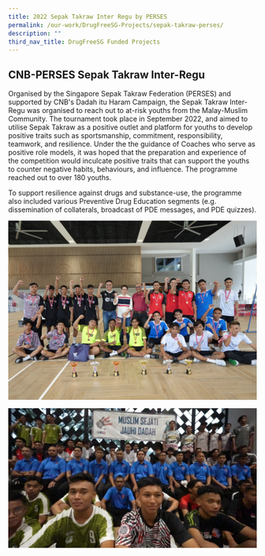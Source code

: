 ```yaml
---
title: 2022 Sepak Takraw Inter Regu by PERSES
permalink: /our-work/DrugFreeSG-Projects/sepak-takraw-perses/
description: ""
third_nav_title: DrugFreeSG Funded Projects
---
```

## CNB-PERSES Sepak Takraw Inter-Regu 

Organised by the Singapore Sepak Takraw Federation (PERSES) and supported by CNB's Dadah itu Haram Campaign, the Sepak Takraw Inter-Regu was organised to reach out to at-risk youths from the Malay-Muslim Community. The tournament took place in September 2022, and aimed to utilise Sepak Takraw as a positive outlet and platform for youths to develop positive traits such as sportsmanship, commitment, responsibility, teamwork, and resilience. Under the the guidance of Coaches who serve as positive role models, it was hoped that the preparation and experience of the competition would inculcate positive traits that can support the youths to counter negative habits, behaviours, and influence. The programme reached out to over 180 youths.

To support resilience against drugs and substance-use, the programme also included various Preventive Drug Education segments (e.g. dissemination of collaterals, broadcast of PDE messages, and PDE quizzes).

![](/images/DFSG%20Projects/307838154_658796115653799_7392370159434305279_n.jpg)

![](/images/DFSG%20Projects/307764772_658796175653793_5551809164276181387_n.jpg)